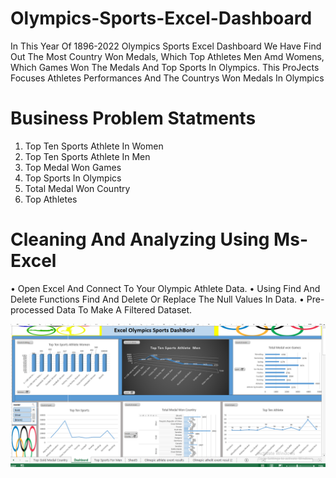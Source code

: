 # Olympics-Sports-Excel-Dashboard
In This Year Of 1896-2022 Olympics Sports Excel Dashboard We Have Find Out The Most Country Won Medals, Which Top Athletes Men Amd Womens, Which Games Won The Medals And Top Sports In Olympics.
This ProJects Focuses Athletes Performances And The Countrys Won Medals In Olympics

# Business Problem Statments
1) Top Ten Sports Athlete In Women
2) Top Ten Sports Athlete In Men
3) Top Medal Won Games
4) Top Sports In Olympics
5) Total Medal Won Country
6) Top Athletes
   
# Cleaning And Analyzing Using Ms-Excel
•	Open Excel And Connect To Your Olympic Athlete Data.
•	Using Find And Delete Functions Find And Delete Or Replace The Null Values In Data.
•	Pre-processed Data To Make A Filtered Dataset.

 ![Image Alt]( https://github.com/SiddharthMeshram358/Olympics-Sports-Excel-Dashboard/blob/main/Olympics%20DashBord.png) 





